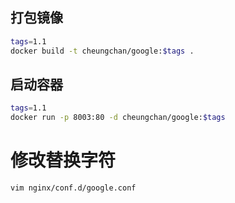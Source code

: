 ## 打包镜像
```bash
tags=1.1
docker build -t cheungchan/google:$tags .
```
## 启动容器
```bash
tags=1.1
docker run -p 8003:80 -d cheungchan/google:$tags
```
# 修改替换字符
```bash
vim nginx/conf.d/google.conf
```
